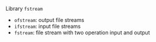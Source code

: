 Library ``fstream``

* ``ofstream``: output file streams
* ``ifstream``: input file streams
* ``fstream``: file stream with two operation input and output